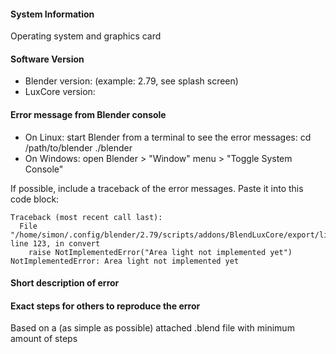 #### System Information

Operating system and graphics card

#### Software Version

* Blender version: (example: 2.79, see splash screen)
* LuxCore version:

#### Error message from Blender console

* On Linux: start Blender from a terminal to see the error messages:
  cd /path/to/blender
  ./blender
* On Windows: open Blender > "Window" menu > "Toggle System Console"

If possible, include a traceback of the error messages.
Paste it into this code block:
```
Traceback (most recent call last):
  File "/home/simon/.config/blender/2.79/scripts/addons/BlendLuxCore/export/light.py", line 123, in convert
    raise NotImplementedError("Area light not implemented yet")
NotImplementedError: Area light not implemented yet
```

#### Short description of error

#### Exact steps for others to reproduce the error
Based on a (as simple as possible) attached .blend file with minimum amount of steps
